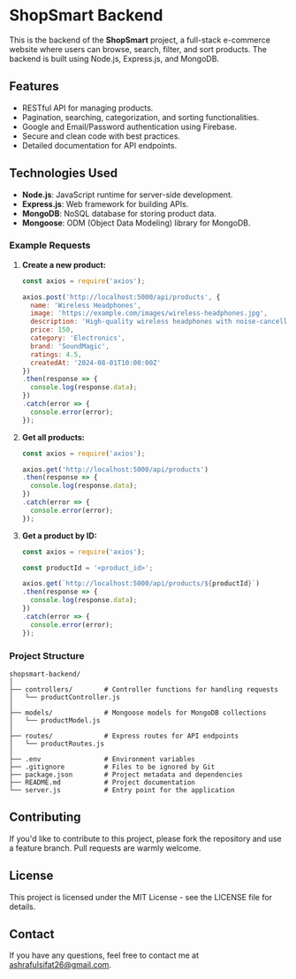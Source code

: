 # ShopSmart Backend

This is the backend of the **ShopSmart** project, a full-stack e-commerce website where users can browse, search, filter, and sort products. The backend is built using Node.js, Express.js, and MongoDB.

## Features

- RESTful API for managing products.
- Pagination, searching, categorization, and sorting functionalities.
- Google and Email/Password authentication using Firebase.
- Secure and clean code with best practices.
- Detailed documentation for API endpoints.

## Technologies Used

- **Node.js**: JavaScript runtime for server-side development.
- **Express.js**: Web framework for building APIs.
- **MongoDB**: NoSQL database for storing product data.
- **Mongoose**: ODM (Object Data Modeling) library for MongoDB.


### Example Requests

1. **Create a new product:**

    ```javascript
    const axios = require('axios');

    axios.post('http://localhost:5000/api/products', {
      name: 'Wireless Headphones',
      image: 'https://example.com/images/wireless-headphones.jpg',
      description: 'High-quality wireless headphones with noise-cancellation.',
      price: 150,
      category: 'Electronics',
      brand: 'SoundMagic',
      ratings: 4.5,
      createdAt: '2024-08-01T10:00:00Z'
    })
    .then(response => {
      console.log(response.data);
    })
    .catch(error => {
      console.error(error);
    });
    ```

2. **Get all products:**

    ```javascript
    const axios = require('axios');

    axios.get('http://localhost:5000/api/products')
    .then(response => {
      console.log(response.data);
    })
    .catch(error => {
      console.error(error);
    });
    ```

3. **Get a product by ID:**

    ```javascript
    const axios = require('axios');

    const productId = '<product_id>';

    axios.get(`http://localhost:5000/api/products/${productId}`)
    .then(response => {
      console.log(response.data);
    })
    .catch(error => {
      console.error(error);
    });
    ```

### Project Structure

```plaintext
shopsmart-backend/
│
├── controllers/        # Controller functions for handling requests
│   └── productController.js
│
├── models/             # Mongoose models for MongoDB collections
│   └── productModel.js
│
├── routes/             # Express routes for API endpoints
│   └── productRoutes.js
│
├── .env                # Environment variables
├── .gitignore          # Files to be ignored by Git
├── package.json        # Project metadata and dependencies
├── README.md           # Project documentation
└── server.js           # Entry point for the application
```

## Contributing
If you'd like to contribute to this project, please fork the repository and use a feature branch. Pull requests are warmly welcome.

## License
This project is licensed under the MIT License - see the LICENSE file for details.

## Contact
If you have any questions, feel free to contact me at ashrafulsifat26@gmail.com.
